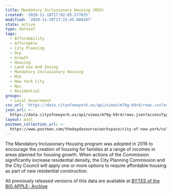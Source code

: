 ```yaml
---
title: Mandatory Inclusionary Housing (MIH)
created: '2020-11-10T17:02:05.577835'
modified: '2020-11-20T17:15:45.800197'
state: active
type: dataset
tags:
  - Affordability
  - Affordable
  - City Planning
  - Dcp
  - Growth
  - Housing
  - Land Use And Zoning
  - Mandatory Inclusionary Housing
  - Mih
  - New York City
  - Nyc
  - Residential
groups:
  - Local Government
csv_url: 'https://data.cityofnewyork.us/api/views/m79g-k9r4/rows.csv?accessType=DOWNLOAD'
json_url: >-
  https://data.cityofnewyork.us/api/views/m79g-k9r4/rows.json?accessType=DOWNLOAD
layout: post
postman_collection_url: >-
  https://www.postman.com/thedaydasource/workspace/city-of-new-york/collection/15909983-466604cc-c5cd-4904-bc64-7b8da30f4d22
---
```

The Mandatory Inclusionary Housing program was adopted in 2016 to encourage the creation of housing for families at a range of incomes in areas planned for housing growth. When actions of the Commission significantly increase residential density, the City Planning Commission and the City Council will apply one or more options to require affordable housing as part of new residential construction.

All previously released versions of this data are available at <a href="https://www1.nyc.gov/site/planning/data-maps/open-data/bytes-archive.page?sorts[year]=0">BYTES of the BIG APPLE- Archive</a>
